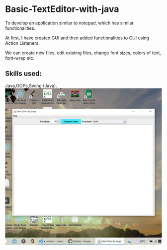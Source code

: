 # Basic-TextEditor-with-java

To develop an application similar to notepad, which has similar functionalities.

At first, I have created GUI and then added functionalities to GUI using Action Listeners.

We can create new files, edit existing files, change font sizes, colors of text, font-wrap etc.

## Skills used:
Java,OOPs,Swing (Java).
<br>
![This is an the screenshot taken while running the Java Application](./Screenshot.png)
